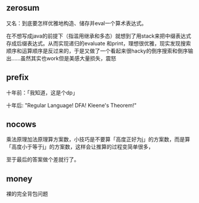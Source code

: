 ## zerosum
又名：到底要怎样优雅地构造、储存并eval一个算术表达式。

在不想写成java的前提下（指滥用继承和多态）就想到了用stack来把中缀表达式存成后缀表达式。从而实现递归的evaluate 和print，理想很优雅，现实发现搜索顺序和运算顺序是反过来的，于是又做了一个看起来很hacky的倒序搜索和倒序输出……虽然其实也work但是美感大量损失，震怒

## prefix
十年前：「我知道，这是个dp」

十年后: "Regular Language! DFA! Kleene's Theorem!"

## nocows
乘法原理加法原理算方案数，小技巧是不要算「高度正好为j」的方案数，而是算「高度小于等于j」的方案数，这样会让推算的过程变简单很多，

至于最后的答案做个差就行了。

## money
裸的完全背包问题

